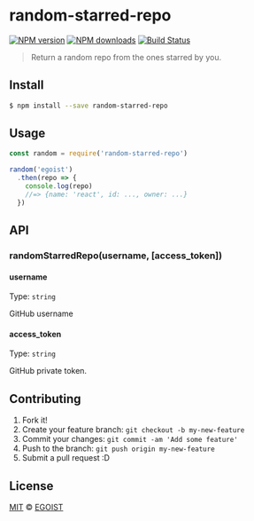 # random-starred-repo

[![NPM version](https://img.shields.io/npm/v/random-starred-repo.svg?style=flat-square)](https://npmjs.com/package/random-starred-repo) [![NPM downloads](https://img.shields.io/npm/dm/random-starred-repo.svg?style=flat-square)](https://npmjs.com/package/random-starred-repo) [![Build Status](https://img.shields.io/circleci/project/egoist/random-starred-repo/master.svg?style=flat-square)](https://circleci.com/gh/egoist/random-starred-repo)

> Return a random repo from the ones starred by you.

## Install

```bash
$ npm install --save random-starred-repo
```

## Usage

```js
const random = require('random-starred-repo')

random('egoist')
  .then(repo => {
    console.log(repo)
    //=> {name: 'react', id: ..., owner: ...}
  })
```

## API

### randomStarredRepo(username, [access_token])

#### username

Type: `string`

GitHub username

#### access_token

Type: `string`  

GitHub private token.

## Contributing

1. Fork it!
2. Create your feature branch: `git checkout -b my-new-feature`
3. Commit your changes: `git commit -am 'Add some feature'`
4. Push to the branch: `git push origin my-new-feature`
5. Submit a pull request :D

## License

[MIT](https://egoist.mit-license.org/) © [EGOIST](https://github.com/egoist)
